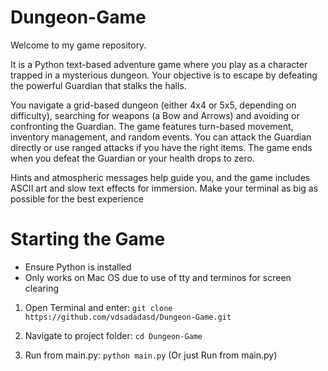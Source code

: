 
# Dungeon-Game

Welcome to my game repository.

It is a Python text-based adventure game where you play as a character trapped in a mysterious dungeon. Your objective is to escape by defeating the powerful Guardian that stalks the halls.

You navigate a grid-based dungeon (either 4x4 or 5x5, depending on difficulty), searching for weapons (a Bow and Arrows) and avoiding or confronting the Guardian. The game features turn-based movement, inventory management, and random events. You can attack the Guardian directly or use ranged attacks if you have the right items. The game ends when you defeat the Guardian or your health drops to zero.

Hints and atmospheric messages help guide you, and the game includes ASCII art and slow text effects for immersion.
Make your terminal as big as possible for the best experience


# Starting the Game 
- Ensure Python is installed
- Only works on Mac OS due to use of tty and terminos for screen clearing

1. Open Terminal and enter: ```git clone https://github.com/vdsadadasd/Dungeon-Game.git```

2. Navigate to project folder: ```cd Dungeon-Game```

3. Run from main.py: ```python main.py``` (Or just Run from main.py)
   


